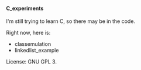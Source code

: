 #### C_experiments

I'm still trying to learn C, so there may be in the code.

Right now, here is:

- classemulation
- linkedlist_example

License: GNU GPL 3.
